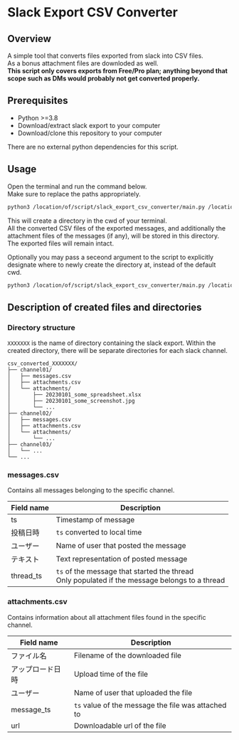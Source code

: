 # Slack Export CSV Converter

## Overview

A simple tool that converts files exported from slack into CSV files.  
As a bonus attachment files are downloded as well.  
**This script only covers exports from Free/Pro plan; anything beyond that scope such as DMs would probably not get converted properly.**

## Prerequisites

- Python >=3.8
- Download/extract slack export to your computer
- Download/clone this repository to your computer

There are no external python dependencies for this script.

## Usage

Open the terminal and run the command below.  
Make sure to replace the paths appropriately.

```bash
python3 /location/of/script/slack_export_csv_converter/main.py /location/of/export
```

This will create a directory in the cwd of your terminal.  
All the converted CSV files of the exported messages, and additionally the attachment files of the messages (if any), will be stored in this directory.  
The exported files will remain intact.

Optionally you may pass a seceond argument to the script to explicitly designate where to newly create the directory at, instead of the default cwd.

```bash
python3 /location/of/script/slack_export_csv_converter/main.py /location/of/export /location/to/create/directory
```

## Description of created files and directories

### Directory structure

`XXXXXXX` is the name of directory containing the slack export.
Within the created directory, there will be separate directories for each slack channel.

```
csv_converted_XXXXXXX/
├── channel01/
│   ├── messages.csv
│   ├── attachments.csv
│   └── attachments/
│       ├── 20230101_some_spreadsheet.xlsx
│       ├── 20230101_some_screenshot.jpg
│       └── ...
├── channel02/
│   ├── messages.csv
│   ├── attachments.csv
│   └── attachments/
│       └── ...
├── channel03/
│   └── ...
└── ...
```

### messages.csv

Contains all messages belonging to the specific channel.

| Field name | Description                                                                                        |
| ---------- | -------------------------------------------------------------------------------------------------- |
| ts         | Timestamp of message                                                                               |
| 投稿日時   | `ts` converted to local time                                                                       |
| ユーザー   | Name of user that posted the message                                                               |
| テキスト   | Text representation of posted message                                                              |
| thread_ts  | `ts` of the message that started the thread<br />Only populated if the message belongs to a thread |

### attachments.csv

Contains information about all attachment files found in the specific channel.

| Field name       | Description                                        |
| ---------------- | -------------------------------------------------- |
| ファイル名       | Filename of the downloaded file                    |
| アップロード日時 | Upload time of the file                            |
| ユーザー         | Name of user that uploaded the file                |
| message_ts       | `ts` value of the message the file was attached to |
| url              | Downloadable url of the file                       |
